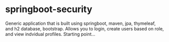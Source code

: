 # springboot-security

Generic application that is built using springboot, maven, jpa, thymeleaf, and h2 database, bootstrap.  Allows you to login, create users based on role, and view indvidual profiles. Starting point...
